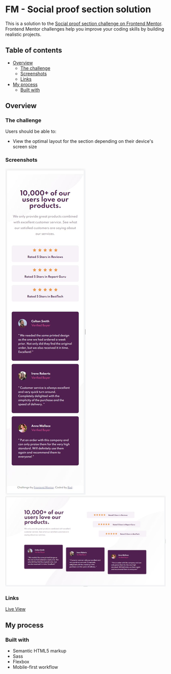 # FM - Social proof section solution

This is a solution to the [Social proof section challenge on Frontend Mentor](https://www.frontendmentor.io/challenges/social-proof-section-6e0qTv_bA). Frontend Mentor challenges help you improve your coding skills by building realistic projects.

## Table of contents

- [Overview](#overview)
  - [The challenge](#the-challenge)
  - [Screenshots](#screenshots)
  - [Links](#links)
- [My process](#my-process)
  - [Built with](#built-with)

## Overview

### The challenge

Users should be able to:

- View the optimal layout for the section depending on their device's screen size

### Screenshots

![](./images/ss/375.JPG)\
![](./images/ss/1440.JPG)

### Links

[Live View](https://bague-rodnel.github.io/social-proof-section/)

## My process

### Built with

- Semantic HTML5 markup
- Sass
- Flexbox
- Mobile-first workflow
